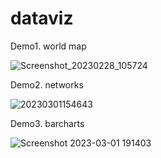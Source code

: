 # dataviz

Demo1. world map

![Screenshot_20230228_105724](https://user-images.githubusercontent.com/30349101/222290048-5f45b9ee-e2f4-482a-89b8-8084829e3405.png)

Demo2. networks

![20230301154643](https://user-images.githubusercontent.com/30349101/222293838-26b4a982-f420-4790-acdf-6815f33d0bfc.png)

Demo3. barcharts

![Screenshot 2023-03-01 191403](https://user-images.githubusercontent.com/30349101/222321787-d8d7ecdc-130f-410f-a742-b6032ccbf847.png)
